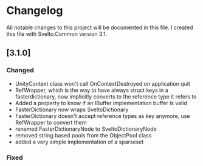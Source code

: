 # Changelog
All notable changes to this project will be documented in this file. I created this file with Svelto.Common version 3.1.

## [3.1.0]

### Changed

* UnityContext class won't call OnContextDestroyed on application quit
* RefWrapper, which is the way to have always struct keys in a fasterdictionary, now implicitly converts to the reference type it refers to
* Added a property to know if an IBuffer implementation buffer is valid
* FasterDictionary now wraps SveltoDictionary
* FasterDictionary doesn't accept reference types as key anymore, use RefWrapper to convert them
* renamed FasterDictionaryNode to SveltoDictionaryNode
* removed string based pools from the ObjectPool class
* added a very simple implementation of a sparseset

### Fixed

